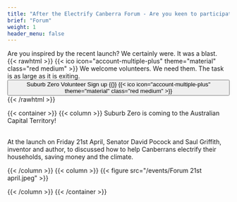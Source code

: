 ```yaml
---
title: "After the Electrify Canberra Forum - Are you keen to participate?"
brief: "Forum"
weight: 1
header_menu: false
--- 
```

Are you inspired by the recent launch? We certainly were. It was a blast.  
{{< rawhtml >}} 
 {{< ico icon="account-multiple-plus" theme="material" class="red medium" >}}
We welcome volunteers. We need them. The task is as large as it is exiting.  <a href="https://www.surveymonkey.com/r/SZVolunteer"><button  >
Suburb Zero Volunteer Sign up {{<ico notebook>}} {{< ico icon="account-multiple-plus" theme="material" class="red medium" >}}</button> </a> 
 {{< /rawhtml >}}
 
 
 
 {{< container >}}
{{< column >}}
Suburb Zero is coming to the Australian Capital Territory! <br><br>
 
At the launch on Friday 21st April, Senator David Pocock and Saul Griffith, inventor and author, to discussed how to help Canberrans electrify their households, saving money and the climate.

 
{{< /column >}}
{{< column >}}
{{< figure src="/events/Forum 21st april.jpeg"   >}}
 
{{< /column >}}
{{< /container >}}
  
 